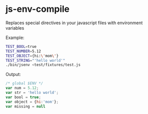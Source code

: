 js-env-compile
==============

Replaces special directives in your javascript files with environment variables

Example:

```bash
TEST_BOOL=true
TEST_NUMBER=5.12 
TEST_OBJECT={hi:\'mom\'} 
TEST_STRING="'hello world'"
./bin/jsenv <test/fixtures/test.js
```

Output:

```js
/* global $ENV */
var num = 5.12;
var str = 'hello world';
var bool = true;
var object = {hi:'mom'};
var missing = null
```